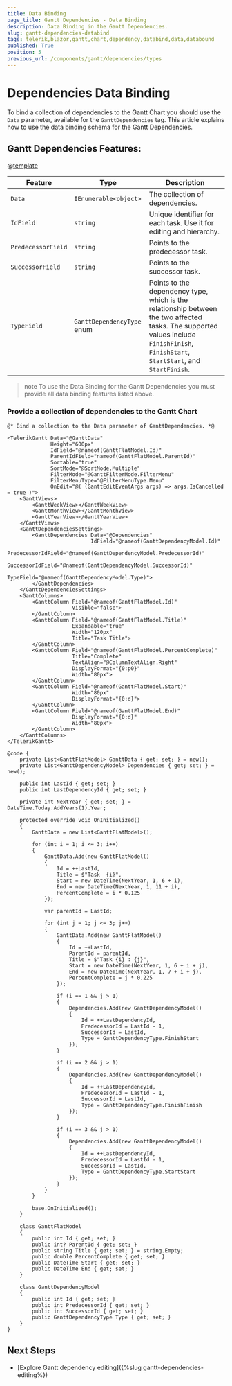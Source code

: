 ```yaml
---
title: Data Binding
page_title: Gantt Dependencies - Data Binding
description: Data Binding in the Gantt Dependencies.
slug: gantt-dependencies-databind
tags: telerik,blazor,gantt,chart,dependency,databind,data,databound
published: True
position: 5
previous_url: /components/gantt/dependencies/types
---
```


# Dependencies Data Binding

To bind a collection of dependencies to the Gantt Chart you should use the `Data` parameter, available for the `GanttDependencies` tag. This article explains how to use the data binding schema for the Gantt Dependencies.

## Gantt Dependencies Features:

@[template](/_contentTemplates/common/parameters-table-styles.md#table-layout)

| Feature | Type | Description |
| --- | --- | --- |
| `Data` | `IEnumerable<object>` | The collection of dependencies. |
| `IdField` | `string` | Unique identifier for each task. Use it for editing and hierarchy. |
| `PredecessorField` | `string` | Points to the predecessor task. |
| `SuccessorField` | `string` | Points to the successor task. |
| `TypeField` | `GanttDependencyType` enum | Points to the dependency type, which is the relationship between the two affected tasks. The supported values include `FinishFinish`, `FinishStart`, `StartStart`, and `StartFinish`. |

>note To use the Data Binding for the Gantt Dependencies you must provide all data binding features listed above.

### Provide a collection of dependencies to the Gantt Chart

````CSHTML
@* Bind a collection to the Data parameter of GanttDependencies. *@

<TelerikGantt Data="@GanttData"
              Height="600px"
              IdField="@nameof(GanttFlatModel.Id)"
              ParentIdField="nameof(GanttFlatModel.ParentId)"
              Sortable="true"
              SortMode="@SortMode.Multiple"
              FilterMode="@GanttFilterMode.FilterMenu"
              FilterMenuType="@FilterMenuType.Menu"
              OnEdit="@( (GanttEditEventArgs args) => args.IsCancelled = true )">
    <GanttViews>
        <GanttWeekView></GanttWeekView>
        <GanttMonthView></GanttMonthView>
        <GanttYearView></GanttYearView>
    </GanttViews>
    <GanttDependenciesSettings>
        <GanttDependencies Data="@Dependencies"
                           IdField="@nameof(GanttDependencyModel.Id)"
                           PredecessorIdField="@nameof(GanttDependencyModel.PredecessorId)"
                           SuccessorIdField="@nameof(GanttDependencyModel.SuccessorId)"
                           TypeField="@nameof(GanttDependencyModel.Type)">
        </GanttDependencies>
    </GanttDependenciesSettings>
    <GanttColumns>
        <GanttColumn Field="@nameof(GanttFlatModel.Id)"
                     Visible="false">
        </GanttColumn>
        <GanttColumn Field="@nameof(GanttFlatModel.Title)"
                     Expandable="true"
                     Width="120px"
                     Title="Task Title">
        </GanttColumn>
        <GanttColumn Field="@nameof(GanttFlatModel.PercentComplete)"
                     Title="Complete"
                     TextAlign="@ColumnTextAlign.Right"
                     DisplayFormat="{0:p0}"
                     Width="80px">
        </GanttColumn>
        <GanttColumn Field="@nameof(GanttFlatModel.Start)"
                     Width="80px"
                     DisplayFormat="{0:d}">
        </GanttColumn>
        <GanttColumn Field="@nameof(GanttFlatModel.End)"
                     DisplayFormat="{0:d}"
                     Width="80px">
        </GanttColumn>
    </GanttColumns>
</TelerikGantt>

@code {
    private List<GanttFlatModel> GanttData { get; set; } = new();
    private List<GanttDependencyModel> Dependencies { get; set; } = new();

    public int LastId { get; set; }
    public int LastDependencyId { get; set; }

    private int NextYear { get; set; } = DateTime.Today.AddYears(1).Year;

    protected override void OnInitialized()
    {
        GanttData = new List<GanttFlatModel>();

        for (int i = 1; i <= 3; i++)
        {
            GanttData.Add(new GanttFlatModel()
            {
                Id = ++LastId,
                Title = $"Task  {i}",
                Start = new DateTime(NextYear, 1, 6 + i),
                End = new DateTime(NextYear, 1, 11 + i),
                PercentComplete = i * 0.125
            });

            var parentId = LastId;

            for (int j = 1; j <= 3; j++)
            {
                GanttData.Add(new GanttFlatModel()
                {
                    Id = ++LastId,
                    ParentId = parentId,
                    Title = $"Task {i} : {j}",
                    Start = new DateTime(NextYear, 1, 6 + i + j),
                    End = new DateTime(NextYear, 1, 7 + i + j),
                    PercentComplete = j * 0.225
                });

                if (i == 1 && j > 1)
                {
                    Dependencies.Add(new GanttDependencyModel()
                    {
                        Id = ++LastDependencyId,
                        PredecessorId = LastId - 1,
                        SuccessorId = LastId,
                        Type = GanttDependencyType.FinishStart
                    });
                }

                if (i == 2 && j > 1)
                {
                    Dependencies.Add(new GanttDependencyModel()
                    {
                        Id = ++LastDependencyId,
                        PredecessorId = LastId - 1,
                        SuccessorId = LastId,
                        Type = GanttDependencyType.FinishFinish
                    });
                }

                if (i == 3 && j > 1)
                {
                    Dependencies.Add(new GanttDependencyModel()
                    {
                        Id = ++LastDependencyId,
                        PredecessorId = LastId - 1,
                        SuccessorId = LastId,
                        Type = GanttDependencyType.StartStart
                    });
                }
            }
        }

        base.OnInitialized();
    }

    class GanttFlatModel
    {
        public int Id { get; set; }
        public int? ParentId { get; set; }
        public string Title { get; set; } = string.Empty;
        public double PercentComplete { get; set; }
        public DateTime Start { get; set; }
        public DateTime End { get; set; }
    }

    class GanttDependencyModel
    {
        public int Id { get; set; }
        public int PredecessorId { get; set; }
        public int SuccessorId { get; set; }
        public GanttDependencyType Type { get; set; }
    }
}
````

## Next Steps

* [Explore Gantt dependency editing]({%slug gantt-dependencies-editing%})
